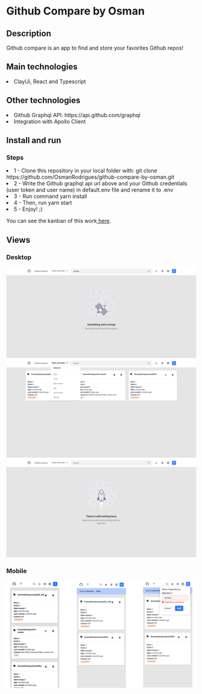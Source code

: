 # Github Compare by Osman

## Description
Github compare is an app to find and store your favorites Github repos!

## Main technologies
<li>ClayUi, React and Typescript</li>     

## Other technologies
<li>Github Graphql API: https://api.github.com/graphql</li>
<li>Integration with Apollo Client</li>

## Install and run

### Steps
<li>1 - Clone this repository in your local folder with: git clone https://github.com/OsmanRodrigues/github-compare-by-osman.git</li>
<li>2 - Write the Github graphql api url above and your Github credentials (user token and user name) in default.env file and rename it to .env</li>
<li>3 - Run command yarn install</li>
<li>4 - Then, run yarn start</li>
<li>5 - Enjoy! ;)</li>

You can see the kanban of this work<a target="_blank"  href="https://www.notion.so/f33ca7d40a18496e93bffbe81127b5dc?v=155590c6559b48a7b5c82a5d2789cf6b"> here</a>.

## Views

### Desktop
<kbd>
<img src='https://github.com/OsmanRodrigues/github-compare-by-osman/blob/main/views/github_compare1.png?raw=true' width='auto' heigth='406' align-self='center'>
</kbd>
<kbd>
<img src='https://github.com/OsmanRodrigues/github-compare-by-osman/blob/main/views/github_compare2.png?raw=true' width='auto' heigth='406' align-self='center'>
</kbd>
<kbd>
<img src='https://github.com/OsmanRodrigues/github-compare-by-osman/blob/main/views/github_compare3.png?raw=true' width='auto' heigth='406' align-self='center'>
</kbd>

### Mobile
<kbd>
<img src='https://github.com/OsmanRodrigues/github-compare-by-osman/blob/main/views/github_compare_mobile.png?raw=true' width='auto' heigth='406' align-self='center'>
</kbd>

